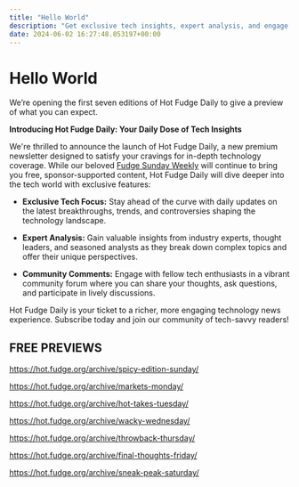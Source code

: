 ```yaml
---
title: "Hello World"
description: "Get exclusive tech insights, expert analysis, and engage with a vibrant community in Hot Fudge Daily."
date: 2024-06-02 16:27:48.053197+00:00
---
```


<!-- buttondown-editor-mode: plaintext --><h1>Hello World</h1><p>We’re opening the first seven editions of Hot Fudge Daily to give a preview of what you can expect.</p><p><strong>Introducing Hot Fudge Daily: Your Daily Dose of Tech Insights</strong></p><p style="text-align: start">We're thrilled to announce the launch of Hot Fudge Daily, a new premium newsletter designed to satisfy your cravings for in-depth technology coverage. While our beloved <a target="_blank" rel="noopener noreferrer nofollow" href="https://fudge.org">Fudge Sunday Weekly</a> will continue to bring you free, sponsor-supported content, Hot Fudge Daily will dive deeper into the tech world with exclusive features:</p><ul><li><p><strong>Exclusive Tech Focus:</strong> Stay ahead of the curve with daily updates on the latest breakthroughs, trends, and controversies shaping the technology landscape.</p></li><li><p><strong>Expert Analysis:</strong> Gain valuable insights from industry experts, thought leaders, and seasoned analysts as they break down complex topics and offer their unique perspectives.</p></li><li><p><strong>Community Comments:</strong> Engage with fellow tech enthusiasts in a vibrant community forum where you can share your thoughts, ask questions, and participate in lively discussions.</p></li></ul><p style="text-align: start">Hot Fudge Daily is your ticket to a richer, more engaging technology news experience. Subscribe today and join our community of tech-savvy readers!</p><h2>FREE PREVIEWS</h2><p><a target="_blank" rel="noopener noreferrer nofollow" href="https://hot.fudge.org/archive/spicy-edition-sunday/">https://hot.fudge.org/archive/spicy-edition-sunday/</a></p><p><a target="_blank" rel="noopener noreferrer nofollow" href="https://hot.fudge.org/archive/markets-monday/">https://hot.fudge.org/archive/markets-monday/</a></p><p><a target="_blank" rel="noopener noreferrer nofollow" href="https://hot.fudge.org/archive/hot-takes-tuesday/">https://hot.fudge.org/archive/hot-takes-tuesday/</a></p><p><a target="_blank" rel="noopener noreferrer nofollow" href="https://hot.fudge.org/archive/wacky-wednesday/">https://hot.fudge.org/archive/wacky-wednesday/</a></p><p><a target="_blank" rel="noopener noreferrer nofollow" href="https://hot.fudge.org/archive/throwback-thursday/">https://hot.fudge.org/archive/throwback-thursday/</a></p><p><a target="_blank" rel="noopener noreferrer nofollow" href="https://hot.fudge.org/archive/final-thoughts-friday/">https://hot.fudge.org/archive/final-thoughts-friday/</a></p><p><a target="_blank" rel="noopener noreferrer nofollow" href="https://hot.fudge.org/archive/sneak-peak-saturday/">https://hot.fudge.org/archive/sneak-peak-saturday/</a></p><p></p><p></p><p></p><p></p><ol class="footnotes"></ol>